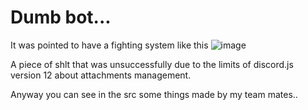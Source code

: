 # Dumb bot...

It was pointed to have a fighting system like this
![image](https://user-images.githubusercontent.com/69168154/129474733-61f5dba0-510f-421e-bdf9-e01a99a7d303.png)

A piece of shlt that was unsuccessfully due to the limits of discord.js version 12 about attachments management.

Anyway you can see in the src some things made by my team mates..
